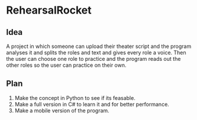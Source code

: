 # RehearsalRocket

## Idea
A project in which someone can upload their theater script and the program analyses it and splits the roles and text and gives every role a voice. Then the user can choose one role to practice and the program reads out the other roles so the user can practice on their own.

## Plan
1. Make the concept in Python to see if its feasable.
2. Make a full version in C# to learn it and for better performance.
3. Make a mobile version of the program.
